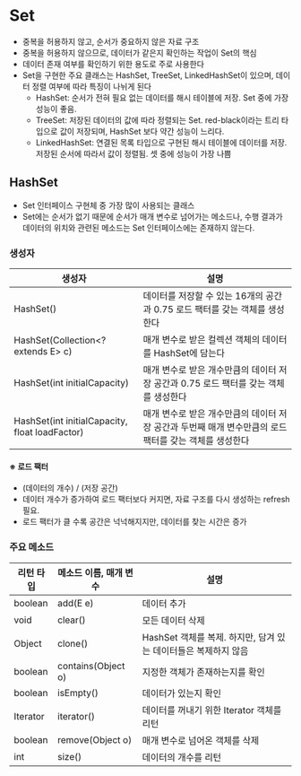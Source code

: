 Set
========

- 중복을 허용하지 않고, 순서가 중요하지 않은 자료 구조
- 중복을 허용하지 않으므로, 데이터가 같은지 확인하는 작업이 Set의 핵심
- 데이터 존재 여부를 확인하기 위한 용도로 주로 사용한다
- Set을 구현한 주요 클래스는 HashSet, TreeSet, LinkedHashSet이 있으며, 데이터 정렬 여부에 따라 특징이 나뉘게 된다
  - HashSet: 순서가 전혀 필요 없는 데이터를 해시 테이블에 저장. Set 중에 가장 성능이 좋음.
  - TreeSet: 저장된 데이터의 값에 따라 정렬되는 Set. red-black이라는 트리 타입으로 값이 저장되며, HashSet 보다 약간 성능이 느리다.
  - LinkedHashSet: 연결된 목록 타입으로 구현된 해시 테이블에 데이터를 저장. 저장된 순서에 따라서 값이 정렬됨. 셋 중에 성능이 가장 나쁨

## HashSet

- Set 인터페이스 구현체 중 가장 많이 사용되는 클래스
- Set에는 순서가 없기 때문에 순서가 매개 변수로 넘어가는 메소드나, 수행 결과가 데이터의 위치와 관련된 메소드는 Set 인터페이스에는 존재하지 않는다.

### 생성자

| 생성자 | 설명 |
|-|-|
| HashSet() | 데이터를 저장할 수 있는 16개의 공간과 0.75 로드 팩터를 갖는 객체를 생성한다 |
| HashSet(Collection<? extends E> c) | 매개 변수로 받은 컬렉션 객체의 데이터를 HashSet에 담는다 |
| HashSet(int initialCapacity) | 매개 변수로 받은 개수만큼의 데이터 저장 공간과 0.75 로드 팩터를 갖는 객체를 생성한다 |
| HashSet(int initialCapacity, float loadFactor) | 매개 변수로 받은 개수만큼의 데이터 저장 공간과 두번째 매개 변수만큼의 로드 팩터를 갖는 객체를 생성한다 |

#### ※ 로드 팩터
- (데이터의 개수) / (저장 공간)
- 데이터 개수가 증가하여 로드 팩터보다 커지면, 자료 구조를 다시 생성하는 refresh 필요.
- 로드 팩터가 클 수록 공간은 넉넉해지지만, 데이터를 찾는 시간은 증가


### 주요 메소드

| 리턴 타입 | 메소드 이름, 매개 변수 | 설명 |
|-|-|-|
| boolean | add(E e) | 데이터 추가 |
| void | clear() | 모든 데이터 삭제 |
| Object | clone() | HashSet 객체를 복제. 하지만, 담겨 있는 데이터들은 복제하지 않음 |
| boolean | contains(Object o) | 지정한 객체가 존재하는지를 확인 |
| boolean | isEmpty() | 데이터가 있는지 확인 |
| Iterator<E> | iterator() | 데이터를 꺼내기 위한 Iterator 객체를 리턴 |
| boolean | remove(Object o) | 매개 변수로 넘어온 객체를 삭제 |
| int | size() | 데이터의 개수를 리턴 |